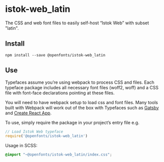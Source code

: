 
# istok-web_latin

The CSS and web font files to easily self-host “Istok Web” with subset "latin".

## Install

`npm install --save @openfonts/istok-web_latin`

## Use

Typefaces assume you’re using webpack to process CSS and files. Each typeface
package includes all necessary font files (woff2, woff) and a CSS file with
font-face declarations pointing at these files.

You will need to have webpack setup to load css and font files. Many tools built
with Webpack will work out of the box with Typefaces such as [Gatsby](https://github.com/gatsbyjs/gatsby)
and [Create React App](https://github.com/facebookincubator/create-react-app).

To use, simply require the package in your project’s entry file e.g.

```javascript
// Load Istok Web typeface
require('@openfonts/istok-web_latin')
```

Usage in SCSS:
```scss
@import "~@openfonts/istok-web_latin/index.css";
```
